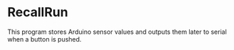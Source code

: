 # RecallRun
This program stores Arduino sensor values and outputs them later to serial when a button is pushed.  
